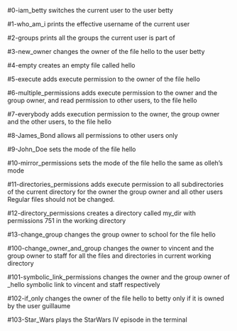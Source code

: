 #0-iam_betty switches the current user to the user betty

#1-who_am_i prints the effective username of the current user

#2-groups prints all the groups the current user is part of

#3-new_owner changes the owner of the file hello to the user betty

#4-empty creates an empty file called hello

#5-execute adds execute permission to the owner of the file hello

#6-multiple_permissions adds execute permission to the owner and the group owner, and read permission to other users, to the file hello

#7-everybody adds execution permission to the owner, the group owner and the other users, to the file hello

#8-James_Bond allows all permissions to other users only

#9-John_Doe sets the mode of the file hello

#10-mirror_permissions sets the mode of the file hello the same as olleh’s mode

#11-directories_permissions adds execute permission to all subdirectories of the current directory for the owner the group owner and all other users Regular files should not be changed.

#12-directory_permissions creates a directory called my_dir with permissions 751 in the working directory

#13-change_group changes the group owner to school for the file hello

#100-change_owner_and_group changes the owner to vincent and the group owner to staff for all the files and directories in current working directory

#101-symbolic_link_permissions changes the owner and the group owner of _hello symbolic link to vincent and staff respectively

#102-if_only changes the owner of the file hello to betty only if it is owned by the user guillaume

#103-Star_Wars plays the StarWars IV episode in the terminal
